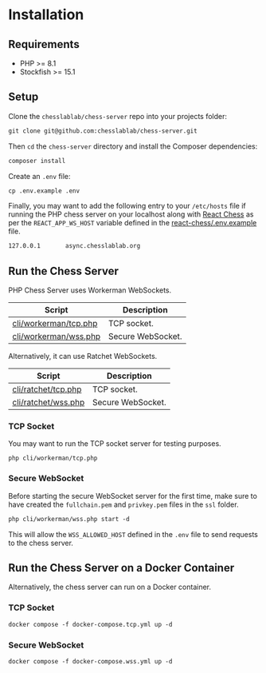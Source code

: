 # Installation

## Requirements

- PHP >= 8.1
- Stockfish >= 15.1

## Setup

Clone the `chesslablab/chess-server` repo into your projects folder:

```txt
git clone git@github.com:chesslablab/chess-server.git
```

Then `cd` the `chess-server` directory and install the Composer dependencies:

```txt
composer install
```

Create an `.env` file:

```txt
cp .env.example .env
```

Finally, you may want to add the following entry to your `/etc/hosts` file if running the PHP chess server on your localhost along with [React Chess](https://github.com/chesslablab/react-chess) as per the `REACT_APP_WS_HOST` variable defined in the [react-chess/.env.example](https://github.com/chesslablab/react-chess/blob/master/.env.example) file.

```txt
127.0.0.1       async.chesslablab.org
```

## Run the Chess Server

PHP Chess Server uses Workerman WebSockets.

| Script | Description |
| ------ | ----------- |
| [cli/workerman/tcp.php](https://github.com/chesslablab/chess-server/blob/master/cli/workerman/tcp.php) | TCP socket. |
| [cli/workerman/wss.php](https://github.com/chesslablab/chess-server/blob/master/cli/workerman/wss.php) | Secure WebSocket. |

Alternatively, it can use Ratchet WebSockets.

| Script | Description |
| ------ | ----------- |
| [cli/ratchet/tcp.php](https://github.com/chesslablab/chess-server/blob/master/cli/ratchet/tcp.php) | TCP socket. |
| [cli/ratchet/wss.php](https://github.com/chesslablab/chess-server/blob/master/cli/ratchet/wss.php) | Secure WebSocket. |


### TCP Socket

You may want to run the TCP socket server for testing purposes.

```
php cli/workerman/tcp.php
```

### Secure WebSocket

Before starting the secure WebSocket server for the first time, make sure to have created the `fullchain.pem` and `privkey.pem` files in the `ssl` folder.

```txt
php cli/workerman/wss.php start -d
```

This will allow the `WSS_ALLOWED_HOST` defined in the `.env` file to send requests to the chess server.

## Run the Chess Server on a Docker Container

Alternatively, the chess server can run on a Docker container.

### TCP Socket

```txt
docker compose -f docker-compose.tcp.yml up -d
```

### Secure WebSocket

```txt
docker compose -f docker-compose.wss.yml up -d
```
